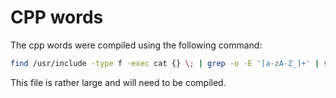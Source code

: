 # CPP words

The cpp words were compiled using the following command:

```sh
find /usr/include -type f -exec cat {} \; | grep -o -E '[a-zA-Z_]+' | sort -u -f > ~/cwords/cpp.txt
```

This file is rather large and will need to be compiled.

<!---
    codetypo:ignore cwords
--->
